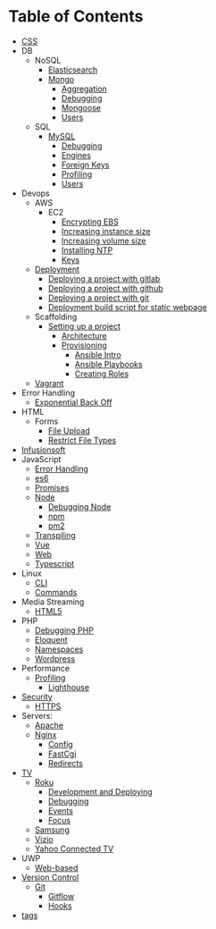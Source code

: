 # Table of Contents

* [CSS](/css/README.md)
* DB
    * NoSQL
        * [Elasticsearch](/db/nosql/elasticsearch/README.md)
        * [Mongo](/db/nosql/mongo/README.md)
            * [Aggregation](/db/nosql/mongo/aggregation-pipeline/README.md)
            * [Debugging](/db/nosql/mongo/debugging/README.md)
            * [Mongoose](/db/nosql/mongo/mongoose/README.md)
            * [Users](/db/nosql/mongo/users/README.md)
    * SQL
        * [MySQL](/db/sql/mysql/README.md)
            * [Debugging](/db/sql/mysql/debugging/README.md)
            * [Engines](/db/sql/mysql/engines/README.md)
            * [Foreign Keys](/db/sql/mysql/foreign-keys/README.md)
            * [Profiling](/db/sql/mysql/profiling/README.md)
            * [Users](/db/sql/mysql/users/README.md)
* Devops
    * AWS
        * EC2
            * [Encrypting EBS](/devops/aws/ec2/encrypting-ebs/README.md)
            * [Increasing instance size](/devops/aws/ec2/increasing-instance-size/README.md)
            * [Increasing volume size](/devops/aws/ec2/increasing-volume-size/README.md)
            * [Installing NTP](/devops/aws/ec2/installing-ntp/README.md)
            * [Keys](/devops/aws/ec2/keys/README.md)
    * [Deployment](/devops/deployment/README.md)
        * [Deploying a project with gitlab](/devops/deployment/gitlab/README.md)
        * [Deploying a project with github](/devops/deployment/github/README.md)
        * [Deploying a project with git](/devops/deployment/git/README.md)
        * [Deployment build script for static webpage](/devops/deployment/build/README.md)
    * Scaffolding
        * [Setting up a project](/devops/scaffolding/project-setup/README.md)
            * [Architecture](/devops/scaffolding/project-setup/architecture/README.md)
            * [Provisioning](/devops/scaffolding/project-setup/provisioning/README.md)
                * [Ansible Intro](/devops/scaffolding/project-setup/provisioning/ansible/README.md)
                * [Ansible Playbooks](/devops/scaffolding/project-setup/provisioning/ansible/playbooks/README.md)
                * [Creating Roles](/devops/scaffolding/project-setup/provisioning/ansible/roles/README.md)
    * [Vagrant](/devops/vagrant/README.md)
* Error Handling
    * [Exponential Back Off](/error-handling/exponential-backoff/README.md)
* HTML
    * Forms
        * [File Upload](/html/forms/file-upload/README.md)
        * [Restrict File Types](/html/forms/restrict-file-types/README.md)
* [Infusionsoft](/infusionsoft/README.md)
* JavaScript
    * [Error Handling](/javascript/error-handling/README.md)
    * [es6](/javascript/es6/README.md)
    * [Promises](/javascript/promises/README.md)
    * [Node](/javascript/node/README.md)
        * [Debugging Node](/javascript/node/debugging/README.md)
        * [npm](/javascript/node/npm/README.md)
        * [pm2](/javascript/node/pm2/README.md)
    * [Transpiling](/javascript/transpiling/README.md)
    * [Vue](/javascript/vue/README.md)
    * [Web](/javascript/web/README.md)
    * [Typescript](/javascript/typescript/README.md)
* Linux
    * [CLI](/linux/cli/README.md)
    * [Commands](/linux/commands/README.md)
* Media Streaming
    * [HTML5](/media-streaming/html5/README.md)
* PHP
    * [Debugging PHP](/php/debugging/README.md)
    * [Eloquent](/php/eloquent/README.md)
    * [Namespaces](/php/namespaces/README.md)
    * [Wordpress](/php/wordpress/README.md)
* Performance
    * [Profiling](/profiling/README.md)
        * [Lighthouse](/profiling/lighthouse/README.md)
* [Security](/security/README.md)
    * [HTTPS](/security/HTTPS/README.md)
* Servers:
    * [Apache](/servers/apache/README.md)
    * [Nginx](/servers/nginx/README.md)
        * [Config](/servers/nginx/config/README.md)
        * [FastCgi](/servers/nginx/fastcgi/README.md)
        * [Redirects](/servers/nginx/redirects/README.md)
* [TV](/tv/README.md)
    * [Roku](/tv/roku/README.md)
      * [Development and Deploying](/tv/roku/development/README.md)
      * [Debugging](/tv/roku/debugging/README.md)
      * [Events](/tv/roku/events/README.md)
      * [Focus](/tv/roku/focus/README.md)
    * [Samsung](/tv/samsung/README.md)
    * [Vizio](/tv/vizio/README.md)
    * [Yahoo Connected TV](/tv/yctv/README.md)
* UWP
    * [Web-based](/uwp/web-based/README.md)
* [Version Control](/version-control/README.md)
   * [Git](/version-control/git/README.md)
        * [Gitflow](/version-control/git/gitflow/README.md)
        * [Hooks](/version-control/git/hooks/README.md)
* [tags](tags.md)

